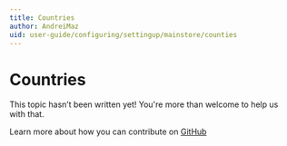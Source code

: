 ```yaml
---
title: Countries
author: AndreiMaz
uid: user-guide/configuring/settingup/mainstore/counties
---
```

# Countries

This topic hasn’t been written yet! You're more than welcome to help us with that.

Learn more about how you can contribute on [GitHub](https://github.com/nopSolutions/nopCommerce-Docs/blob/master/CONTRIBUTING.md)